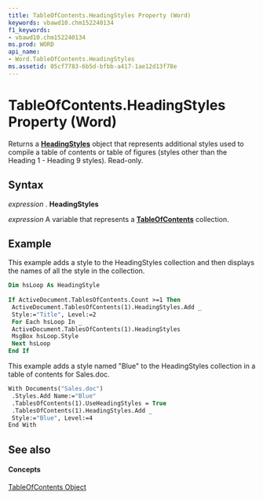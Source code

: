```yaml
---
title: TableOfContents.HeadingStyles Property (Word)
keywords: vbawd10.chm152240134
f1_keywords:
- vbawd10.chm152240134
ms.prod: WORD
api_name:
- Word.TableOfContents.HeadingStyles
ms.assetid: 05cf7783-6b5d-bfbb-a417-1ae12d13f78e
---
```



# TableOfContents.HeadingStyles Property (Word)

Returns a  **[HeadingStyles](headingstyles-object-word.md)** object that represents additional styles used to compile a table of contents or table of figures (styles other than the Heading 1 - Heading 9 styles). Read-only.


## Syntax

 _expression_ . **HeadingStyles**

 _expression_ A variable that represents a **[TableOfContents](tableofcontents-object-word.md)** collection.


## Example

This example adds a style to the HeadingStyles collection and then displays the names of all the style in the collection.


```vb
Dim hsLoop As HeadingStyle 
 
If ActiveDocument.TablesOfContents.Count >=1 Then 
 ActiveDocument.TablesOfContents(1).HeadingStyles.Add _ 
 Style:="Title", Level:=2 
 For Each hsLoop In _ 
 ActiveDocument.TablesOfContents(1).HeadingStyles 
 MsgBox hsLoop.Style 
 Next hsLoop 
End If
```

This example adds a style named "Blue" to the HeadingStyles collection in a table of contents for Sales.doc.




```vb
With Documents("Sales.doc") 
 .Styles.Add Name:="Blue" 
 .TablesOfContents(1).UseHeadingStyles = True 
 .TablesOfContents(1).HeadingStyles.Add _ 
 Style:="Blue", Level:=4 
End With
```


## See also


#### Concepts


[TableOfContents Object](tableofcontents-object-word.md)

